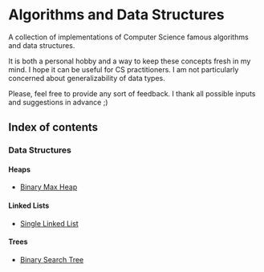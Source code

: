# Algorithms and Data Structures

A collection of implementations of Computer Science famous algorithms and data structures.

It is both a personal hobby and a way to keep these concepts fresh in my mind. I hope it can be useful for CS practitioners. I am not particularly concerned about generalizability of data types.

Please, feel free to provide any sort of feedback. I thank all possible inputs and suggestions in advance ;)

## Index of contents

### Data Structures

#### Heaps
- [Binary Max Heap](../master/C/DataStructures/Heaps)

#### Linked Lists
- [Single Linked List](../master/C/DataStructures/LinkedLists)

#### Trees
- [Binary Search Tree](../master/C/DataStructures/Trees)